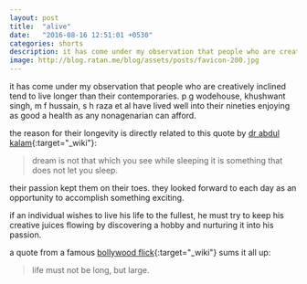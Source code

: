 ```yaml
---
layout: post
title:  "alive"
date:   "2016-08-16 12:51:01 +0530"
categories: shorts
description: it has come under my observation that people who are creatively inclined tend to live longer than their contemporaries. p g wodehouse, khushwant singh, m f hussain, s h raza et al have lived well into their ninties enjoying as good a health as a nonagenarian can afford.
image: http://blog.ratan.me/blog/assets/posts/favicon-200.jpg
---
```


it has come under my observation that people who are creatively inclined tend to live longer than their contemporaries. p g wodehouse, khushwant singh, m f hussain, s h raza et al have lived well into their nineties enjoying as good a health as any nonagenarian can afford.

the reason for their longevity is directly related to this quote by [dr abdul kalam](https://en.wikipedia.org/wiki/A._P._J._Abdul_Kalam){:target="_wiki"}:

> dream is not that which you see while sleeping it is something that does not let you sleep.

their passion kept them on their toes. they looked forward to each day as an opportunity to accomplish something exciting.

if an individual wishes to live his life to the fullest, he must try to keep his creative juices flowing by discovering a hobby and nurturing it into his passion. 

a quote from a famous [bollywood flick](https://en.wikipedia.org/wiki/Anand_(1971_film)){:target="_wiki"} sums it all up:

> life must not be long, but large.

